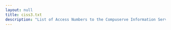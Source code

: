 ```yaml
---
layout: null
title: ciss3.txt
description: "List of Access Numbers to the Compuserve Information Service"
---
```

